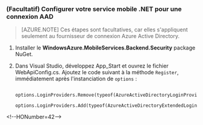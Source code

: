 ﻿### (Facultatif) Configurer votre service mobile .NET pour une connexion AAD

>[AZURE.NOTE] Ces étapes sont facultatives, car elles s'appliquent seulement au fournisseur de connexion Azure Active Directory.

1. Installer le **WindowsAzure.MobileServices.Backend.Security** package NuGet.

2. Dans Visual Studio, développez App_Start et ouvrez le fichier WebApiConfig.cs. Ajoutez le code suivant à la méthode `Register`, immédiatement après l'instanciation de `options` :

        options.LoginProviders.Remove(typeof(AzureActiveDirectoryLoginProvider));
        options.LoginProviders.Add(typeof(AzureActiveDirectoryExtendedLoginProvider));


\<!--HONumber=42-->
